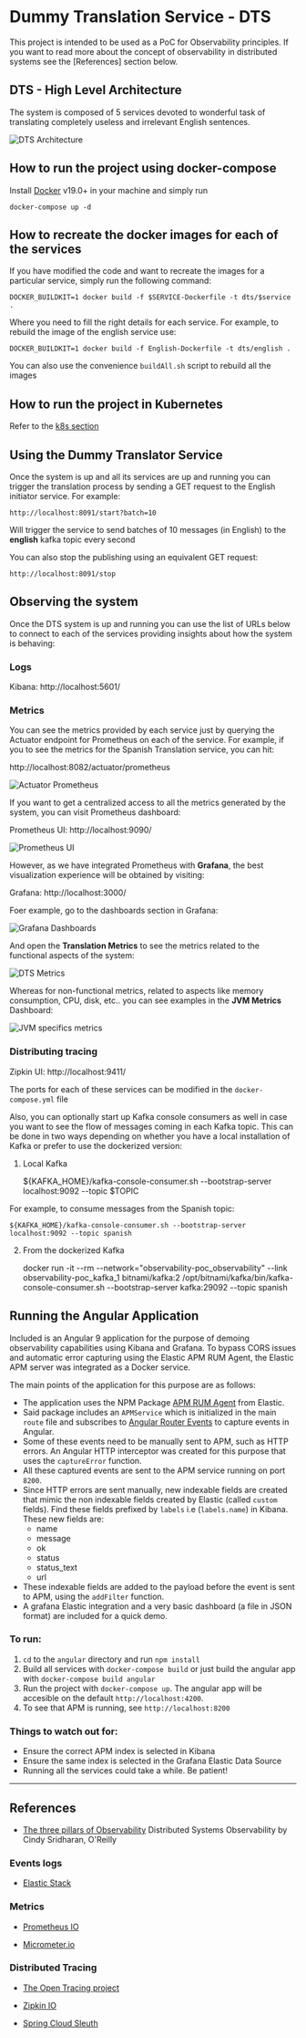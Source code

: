 # Dummy Translation Service - DTS

This project is intended to be used as a PoC for Observability principles. If you want to read more about
the concept of observability in distributed systems see the [References] section below.

## DTS - High Level Architecture

The system is composed of 5 services devoted to wonderful task of translating completely useless and irrelevant English sentences.

![DTS Architecture](/images/DTS-Arch.png)

## How to run the project using docker-compose

Install [Docker](https://www.docker.com/) v19.0+ in your machine and simply run

    docker-compose up -d

## How to recreate the docker images for each of the services

If you have modified the code and want to recreate the images for a particular service, simply run the following command:

    DOCKER_BUILDKIT=1 docker build -f $SERVICE-Dockerfile -t dts/$service .

Where you need to fill the right details for each service. For example, to rebuild the image of the english service use:

    DOCKER_BUILDKIT=1 docker build -f English-Dockerfile -t dts/english .

You can also use the convenience `buildAll.sh` script to rebuild all the images

## How to run the project in Kubernetes

Refer to the [k8s section](k8s/README.md)

## Using the Dummy Translator Service

Once the system is up and all its services are up and running you can trigger the translation process by sending a GET request to
the English initiator service. For example:

    http://localhost:8091/start?batch=10

Will trigger the service to send batches of 10 messages (in English) to the **english** kafka topic every second

You can also stop the publishing using an equivalent GET request:

    http://localhost:8091/stop

## Observing the system

Once the DTS system is up and running you can use the list of URLs below to connect to each of the services providing insights about how the system is behaving:

### Logs
Kibana: http://localhost:5601/

### Metrics
You can see the metrics provided by each service just by querying the Actuator endpoint for Prometheus on each of the service. For example,
if you to see the metrics for the Spanish Translation service, you can hit:

http://localhost:8082/actuator/prometheus

![Actuator Prometheus](/images/Actuator.png)

If you want to get a centralized access to all the metrics generated by the system, you can visit Prometheus dashboard:

Prometheus UI: http://localhost:9090/

![Prometheus UI](/images/Prometheus.png)

However, as we have integrated Prometheus with **Grafana**, the best visualization experience will be obtained by visiting:

Grafana: http://localhost:3000/

Foer example, go to the dashboards section in Grafana:

![Grafana Dashboards](/images/GrafanaDashboards.png)

And open the **Translation Metrics** to see the metrics related to the functional aspects of the system:

![DTS Metrics](/images/TranslationMetricsDashboard.png)

Whereas for non-functional metrics, related to aspects like memory consumption, CPU, disk, etc.. you can see examples in the **JVM Metrics** Dashboard:

![JVM specifics metrics](/images/JVMMetricsDashboard.png)

### Distributing tracing
Zipkin UI: http://localhost:9411/

The ports for each of these services can be modified in the `docker-compose.yml` file

Also, you can optionally start up Kafka console consumers as well in case you want to see the flow of messages coming in each Kafka topic.
This can be done in two ways depending on whether you have a local installation of Kafka or prefer to use the dockerized version:

1. Local Kafka


    ${KAFKA_HOME}/kafka-console-consumer.sh --bootstrap-server localhost:9092 --topic $TOPIC

For example, to consume messages from the Spanish topic:

    ${KAFKA_HOME}/kafka-console-consumer.sh --bootstrap-server localhost:9092 --topic spanish

2. From the dockerized Kafka

    docker run -it --rm --network="observability-poc_observability" --link observability-poc_kafka_1 bitnami/kafka:2 /opt/bitnami/kafka/bin/kafka-console-consumer.sh --bootstrap-server kafka:29092 --topic spanish

## Running the Angular Application

Included is an Angular 9 application for the purpose of demoing observability capabilities using Kibana and Grafana. To bypass CORS issues and automatic error capturing using the Elastic APM RUM Agent, the Elastic APM server was integrated as a Docker service.

The main points of the application for this purpose are as follows:

- The application uses the NPM Package [APM RUM Agent](https://www.elastic.co/guide/en/apm/agent/rum-js/current/angular-integration.html) from Elastic.
- Said package includes an `APMService` which is initialized in the main `route` file and subscribes to [Angular Router Events](https://angular.io/api/router/Event) to capture events in Angular.
- Some of these events need to be manually sent to APM, such as HTTP errors. An Angular HTTP interceptor was created for this purpose that uses the `captureError` function.
- All these captured events are sent to the APM service running on port `8200`.
- Since HTTP errors are sent manually, new indexable fields are created that mimic the non indexable fields created by Elastic (called `custom` fields). Find these fields prefixed by `labels` i.e (`labels.name`) in Kibana. These new fields are:
  - name
  - message
  - ok
  - status
  - status_text
  - url
- These indexable fields are added to the payload before the event is sent to APM, using the `addFilter` function.
- A grafana Elastic integration and a very basic dashboard (a file in JSON format) are included for a quick demo.

### To run:

1. `cd` to the `angular` directory and run `npm install`
2. Build all services with `docker-compose build` or just build the angular app with `docker-compose build angular`
3. Run the project with `docker-compose up`. The angular app will be accesible on the default `http://localhost:4200`.
4. To see that APM is running, see `http://localhost:8200`

### Things to watch out for:

- Ensure the correct APM index is selected in Kibana
- Ensure the same index is selected in the Grafana Elastic Data Source
- Running all the services could take a while. Be patient!

---

## References

- [The three pillars of Observability](https://www.oreilly.com/library/view/distributed-systems-observability/9781492033431/ch04.html)
  Distributed Systems Observability by Cindy Sridharan, O'Reilly

### Events logs

- [Elastic Stack](https://www.elastic.co/elastic-stack)

### Metrics

- [Prometheus IO](https://prometheus.io/)

- [Micrometer.io](https://micrometer.io/docs)

### Distributed Tracing

- [The Open Tracing project](https://opentracing.io/)

- [Zipkin IO](https://zipkin.io/)

- [Spring Cloud Sleuth](https://spring.io/projects/spring-cloud-sleuth)
